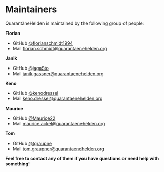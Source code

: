 # Maintainers
QuarantäneHelden is maintained by the following group of people:

**Florian**
- GitHub [@florianschmidt1994](https://github.com/florianschmidt1994) 
- Mail [florian.schmidt@quarantaenehelden.org](mailto:florian.schmidt@quarantaenehelden.org) 

**Janik**
 - GitHub [@jagaSto](https://github.com/jagaSto)
 - Mail [janik.gassner@quarantaenehelden.org](mailto:janik.gassner@quarantaenehelden.org) 
 
**Keno**
- GitHub [@kenodressel](https://github.com/kenodressel) 
- Mail [keno.dressel@quarantaenehelden.org](mailto:keno.dressel@quarantaenehelden.org) 

**Maurice**
- GitHub [@Maurice22](https://github.com/Maurice22)
- Mail [maurice.ackel@quarantaenehelden.org](mailto:maurice.ackel@quarantaenehelden.org) 

**Tom**
- GitHub [@tgraupne](https://github.com/tgraupne)
- Mail [tom.graupner@quarantaenehelden.org](mailto:tom.graupner@quarantaenehelden.org) 


**Feel free to contact any of them if you have questions or need help with something!**
